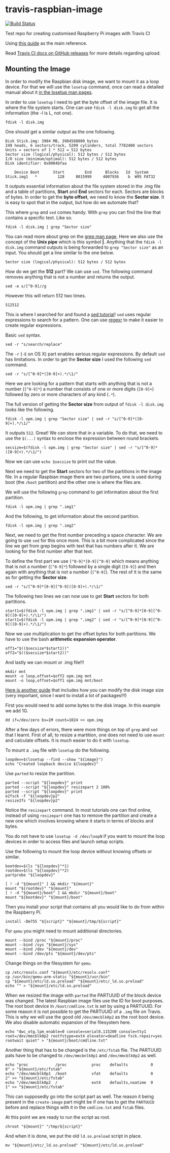 # travis-raspbian-image

[![Build Status](https://travis-ci.org/kr15h/travis-raspbian-image.svg?branch=master)](https://travis-ci.org/kr15h/travis-raspbian-image)

Test repo for creating customised Raspberry Pi images with Travis CI

Using [this guide](https://disconnected.systems/blog/custom-rpi-image-with-github-travis/) as the main reference.

Read [Travis CI docs on GitHub releases](https://docs.travis-ci.com/user/deployment/releases/) for more details regarding upload.

## Mounting the Image

In order to modify the Raspbian disk image, we want to mount it as a loop device. For that we will use the `losetup` command, once can read a detailed manual about it [in the losetup man pages](https://linux.die.net/man/8/losetup).

In order to use `losetup` I need to get the byte offset of the image file. It is where the file system starts. One can use `fdisk -l disk.img` to get all the information (the -l is L, not one).

```
fdisk -l disk.img
``` 

One should get a similar output as the one following.

```
Disk Stick.img: 3984 MB, 3984588800 bytes
249 heads, 6 sectors/track, 5209 cylinders, total 7782400 sectors
Units = sectors of 1 * 512 = 512 bytes
Sector size (logical/physical): 512 bytes / 512 bytes
I/O size (minimum/optimal): 512 bytes / 512 bytes
Disk identifier: 0x0004bfaa

    Device Boot      Start         End      Blocks   Id  System
Stick.img1   *         128     8015999     4007936    b  W95 FAT32
```

It outputs essential information about the file system stored in the .img file and a table of partitions, **Start** and **End** sectors for each. Sectors are blocks of bytes. In order to get the **byte offset**, we need to know the **Sector size**. It is easy to spot that in the output, but how do we automate that?

This where `grep` and `sed` comes handy. With `grep` you can find the line that contains a specific text. Like so.

```
fdisk -l disk.img | grep "Sector size"
```

You can read more about grep on the [grep man page](https://www.gnu.org/software/grep/manual/grep.html). Here we also use the concept of the **Unix pipe** which is this symbol **|**. Anything that the `fdisk -l disk.img` command outputs is being forwarded to `grep "Sector size"` as an input. You should get a line similar to the one below.


```
Sector size (logical/physical): 512 bytes / 512 bytes
```

How do we get the **512** part? We can use `sed`. The following command removes anything that is not a number and returns the output.

```
sed -e s/[^0-9]//g
```

However this will return 512 two times.

```
512512
```

This is where I searched for and found a [sed tutorial](http://www.grymoire.com/Unix/Sed.html)! `sed` uses regular expressions to search for a pattern. One can use [regexr](https://regexr.com/) to make it easier to create regular expressions.

Basic `sed` syntax.

```
sed -r "s/search/replace"
```

The `-r` (`-E` on OS X) part enables serious regular expressions. By default `sed` has limitations. In order to get the **Sector size** I used the following `sed` command.

```
sed -r "s/[^0-9]*([0-9]+).*/\1/"
```

Here we are looking for a pattern that starts with anything that is not a number (`[^0-9]*`) a number that consists of one or more digits (`[0-9]+`) followed by zero or more characters of any kind (`.*`).

The full version of getting the **Sector size** from output of `fdisk -l disk.img` looks like the following.

```
fdisk -l opm.img | grep "Sector size" | sed -r "s/[^0-9]*([0-9]+).*/\1/"
```

It outputs `512`. Great! We can store that in a variable. To do that, we need to use the `$(...)` syntax to enclose the expression between round brackets.

```
secsize=$(fdisk -l opm.img | grep "Sector size" | sed -r "s/[^0-9]*([0-9]+).*/\1/")
```

Now we can use `echo $secsize` to print out the value.

Next we need to get the **Start** sectors for two of the partitions in the image file. In a regular Raspbian image there are two partions, one is used during boot (the `/boot` partition) and the other one is where the files are.

We will use the following `grep` command to get information about the first partition.

```
fdisk -l opm.img | grep ".img1"
```

And the following, to get information about the second partition.

```
fdisk -l opm.img | grep ".img2"
```

Next, we need to get the first number preceding a space character. We are going to use `sed` for this once more. This is a bit more complicated since the line we get from grep begins with text that has numbers after it. We are looking for the first number after that text. 

To define the first part we use `[^0-9]*[0-9][^0-9]` which means anything that is not a number (`[^0-9]*`) followed by a single digit (`[0-9]`) and then again with anything that is not a number (`[^0-9]`). The rest of it is the same as for getting the **Sector size**.

```
sed -r "s/[^0-9]*[0-9][^0-9]([0-9]+).*/\1/"
```

The following two lines we can now use to get **Start** sectors for both partitions.

```
start1=$(fdisk -l opm.img | grep ".img1" | sed -r "s/[^0-9]*[0-9][^0-9]([0-9]+).*/\1/")
start1=$(fdisk -l opm.img | grep ".img2" | sed -r "s/[^0-9]*[0-9][^0-9]([0-9]+).*/\1/")
```

Now we use multiplication to get the offset bytes for both partitions. We have to use the bash **arithmetic expansion operator**.

```
off1="$(($secsize*$start1))"
off2="$(($secsize*$start2))"
```

And lastly we can mount or .img file!!!

```
mkdir mnt
mount -o loop,offset=$off2 opm.img mnt
mount -o loop,offset=$off1 opm.img mnt/boot
```

[Here is another guide](https://wiki.debian.org/RaspberryPi/qemu-user-static) that includes how you can modify the disk image size (very important, since I want to install a lot of packages!!!)

First you would need to add some bytes to the disk image. In this example we add 1G.

```
dd if=/dev/zero bs=1M count=1024 >> opm.img
```

After a few days of errors, there were more things on top of `grep` and `sed` that I learnt. First of all, to resize a martition, one does not need to use `mount` and calculate offsets. It is much easier to do it with `losetup`.

To mount a `.img` file with `losetup` do the following.

```
loopdev=$(losetup --find --show "${image}")
echo "Created loopback device ${loopdev}"
```

Use `parted` to resize the partition. 

```
parted --script "${loopdev}" print
parted --script "${loopdev}" resizepart 2 100%
parted --script "${loopdev}" print
e2fsck -f "${loopdev}p2"
resize2fs "${loopdev}p2"
```

Notice the `resizepart` command. In most tutorials one can find online, instead of using `resizepart` one has to remove the partition and create a new one which involves knowing where it starts in terms of blocks and bytes.

You do not have to use `losetup -d /dev/loopN` if you want to mount the loop devices in order to access files and launch setup scripts. 

Use the following to mount the loop device without knowing offsets or similar.

```
bootdev=$(ls "${loopdev}"*1)
rootdev=$(ls "${loopdev}"*2)
partprobe "${loopdev}"

[ ! -d "${mount}" ] && mkdir "${mount}"
mount "${rootdev}" "${mount}"
[ ! -d "${mount}/boot" ] && mkdir "${mount}/boot"
mount "${bootdev}" "${mount}/boot"
```

Then you install your script that contains all you would like to do from within the Raspberry Pi.

```
install -Dm755 "${script}" "${mount}/tmp/${script}"
```

For `qemu` you might need to mount additional directories.

```
mount --bind /proc "${mount}/proc"
mount --bind /sys "${mount}/sys"
mount --bind /dev "${mount}/dev"
mount --bind /dev/pts "${mount}/dev/pts"
```

Change things on the filesystem for `qemu`.

```
cp /etc/resolv.conf "${mount}/etc/resolv.conf"
cp /usr/bin/qemu-arm-static "${mount}/usr/bin"
cp "${mount}/etc/ld.so.preload" "${mount}/etc/_ld.so.preload"
echo "" > "${mount}/etc/ld.so.preload"
```

When we resized the image with `parted` the PARTUUID of the block device was changed. The latest Raspbian image files use the ID for boot purposes. The root boot device in `/boot/cmdline.txt` is set by using a PARTUUID. For some reason it is not possible to get the PARTUUID of a `.img` file on Travis. This is why we will use the good old `/dev/mmcblk0p2` as the root boot device. We also disable automatic expansion of the filesystem here.

```
echo "dwc_otg.lpm_enable=0 console=serial0,115200 console=tty1 root=/dev/mmcblk0p2 rootfstype=ext4 elevator=deadline fsck.repair=yes rootwait quiet" > "${mount}/boot/cmdline.txt"
```

Another thing that has to be changed is the `/etc/fstab` flie. The PARTUUID pats have to be changed to `/dev/mmcbnlk0p1` and `/dev/mmcblk0p2`  as well.

```
echo "proc            /proc           proc    defaults          0       0" > "${mount}/etc/fstab"
echo "/dev/mmcblk0p1  /boot           vfat    defaults          0       2" >> "${mount}/etc/fstab"
echo "/dev/mmcblk0p2  /               ext4    defaults,noatime  0       1" >> "${mount}/etc/fstab"
``` 

This can supposedly go into the script part as well. The reason it being present in the `create-image` part might be if one has to get the `PARTUUID` before and replace things with it in the `cmdline.txt` and `fstab` files.

At this point we are ready to run the script as root.

```
chroot "${mount}" "/tmp/${script}"
```

And when it is done, we put the old `ld.so.preload` script in place.

```
mv "${mount}/etc/_ld.so.preload" "${mount}/etc/ld.so.preload"
```


